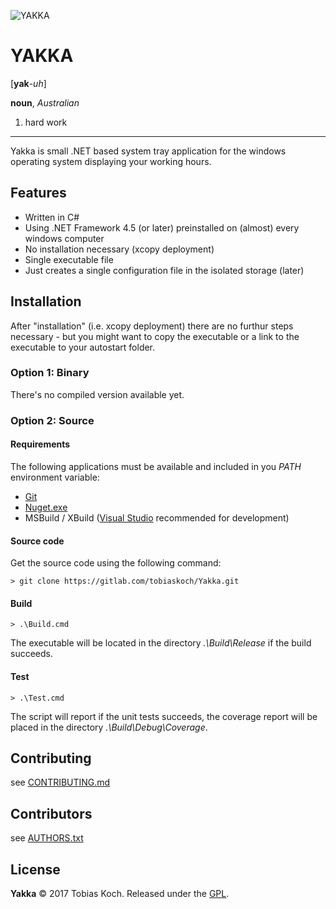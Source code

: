 ![YAKKA](https://gitlab.com/tobiaskoch/Yakka/raw/master/Media/Yakka-256.png)

# YAKKA

[**yak**-*uh*]

**noun**, *Australian*
1. hard work

---
Yakka is small .NET based system tray application for the windows operating system displaying your working hours.

## Features
* Written in C#
* Using .NET Framework 4.5 (or later) preinstalled on (almost) every windows computer
* No installation necessary (xcopy deployment)
* Single executable file
* Just creates a single configuration file in the isolated storage (later)

## Installation
After "installation" (i.e. xcopy deployment) there are no furthur steps necessary - but you might want to copy the executable or a link to the executable to your autostart folder.

### Option 1: Binary
There's no compiled version available yet.

### Option 2: Source
#### Requirements
The following applications must be available and included in you *PATH* environment variable:

* [Git](https://git-scm.com/)
* [Nuget.exe](https://www.nuget.org/)
* MSBuild / XBuild ([Visual Studio](https://www.visualstudio.com) recommended for development)

#### Source code
Get the source code using the following command:

    > git clone https://gitlab.com/tobiaskoch/Yakka.git

#### Build
    > .\Build.cmd

The executable will be located in the directory *.\Build\Release* if the build succeeds.

#### Test
    > .\Test.cmd

The script will report if the unit tests succeeds, the coverage report will be placed in the directory *.\Build\Debug\Coverage*.

## Contributing
see [CONTRIBUTING.md](https://gitlab.com/tobiaskoch/Yakka/blob/master/CONTRIBUTING.md)

## Contributors
see [AUTHORS.txt](https://gitlab.com/tobiaskoch/Yakka/blob/master/AUTHORS.txt)

## License
**Yakka** © 2017  Tobias Koch. Released under the [GPL](https://gitlab.com/tobiaskoch/Yakka/blob/master/LICENSE.md).